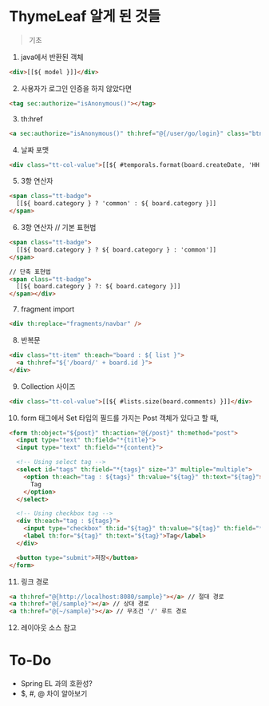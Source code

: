 # ThymeLeaf 알게 된 것들

> 기초
1. java에서 반환된 객체
```html
<div>[[${ model }]]</div>
```
2. 사용자가 로그인 인증을 하지 않았다면
```html
<tag sec:authorize="isAnonymous()"></tag>
```
3. th:href
```html
<a sec:authorize="isAnonymous()" th:href="@{/user/go/login}" class="btn">Log in</a>
```
4. 날짜 포맷
```html
<div class="tt-col-value">[[${ #temporals.format(board.createDate, 'HH:mm') }]]</div>
```
5. 3항 연산자
```html
<span class="tt-badge">
  [[${ board.category } ? 'common' : ${ board.category }]]
</span>
```
6. 3항 연산자
// 기본 표현법
```html
<span class="tt-badge">
  [[${ board.category } ? ${ board.category } : 'common']]
</span>

// 단축 표현법
<span class="tt-badge">
  [[${ board.category } ?: ${ board.category }]]
</span></div>
```
7. fragment import
```html
<div th:replace="fragments/navbar" />
```
8. 반복문
```html
<div class="tt-item" th:each="board : ${ list }">
  <a th:href="${'/board/' + board.id }">
</div>
```
9. Collection 사이즈
```html
<div class="tt-col-value">[[${ #lists.size(board.comments) }]]</div>
```

10. form 태그에서 Set 타입의 필드를 가지는 Post 객체가 있다고 할 때,
```html
<form th:object="${post}" th:action="@{/post}" th:method="post">
  <input type="text" th:field="*{title}">
  <input type="text" th:field="*{content}">

  <!-- Using select tag -->
  <select id="tags" th:field="*{tags}" size="3" multiple="multiple">
    <option th:each="tag : ${tags}" th:value="${tag}" th:text="${tag}">
      Tag
    </option>
  </select>

  <!-- Using checkbox tag -->
  <div th:each="tag : ${tags}">
    <input type="checkbox" th:id="${tag}" th:value="${tag}" th:field="*{tags}">
    <label th:for="${tag}" th:text="${tag}">Tag</label>
  </div>

  <button type="submit">저장</button>
</form>
```

11. 링크 경로
```html
<a th:href="@{http://localhost:8080/sample}"></a> // 절대 경로
<a th:href="@{/sample}"></a> // 상대 경로
<a th:href="@{~/sample}"></a> // 무조건 '/' 루트 경로
```

12. 레이아웃
소스 참고

# To-Do
- Spring EL 과의 호환성?
- $, #, @ 차이 알아보기